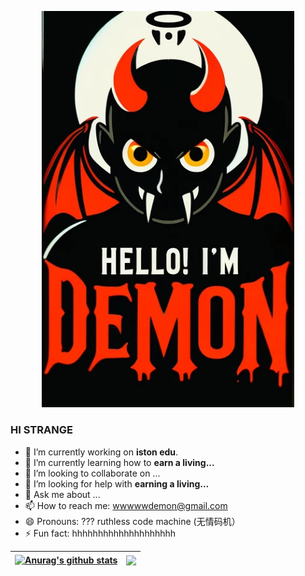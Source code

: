 <p align="center"><img width="80%" alt="Hello, I'm Demon!" src="./assets/demon.png" /></p>

### HI STRANGE
- 🔭 I’m currently working on **iston edu**.
- 🌱 I’m currently learning how to **earn a living...**
- 👯 I’m looking to collaborate on ...
- 🤔 I’m looking for help with **earning a living...**
- 💬 Ask me about ...
- 📫 How to reach me: wwwwwdemon@gmail.com
- 😄 Pronouns: ??? ruthless code machine (无情码机）
- ⚡ Fun fact: hhhhhhhhhhhhhhhhhhhh

| <a href="https://github.com/lilhammer111/lilhammer111"><img align="center" src="https://github-readme-stats.vercel.app/api?username=lilhammer111&show_icons=true&include_all_commits=true&theme=buefy&hide_border=true" alt="Anurag's github stats" /></a> | <a href="https://github.com/lilhammer111/lilhammer111"><img align="center" src="https://github-readme-stats.vercel.app/api/top-langs/?username=lilhammer111&layout=compact&theme=buefy&hide_border=true" /></a> |
| ------------- | ------------- |


<!--
**lilhammer111/lilhammer111** is a ✨ _special_ ✨ repository because its `README.md` (this file) appears on your GitHub profile.

Here are some ideas to get you started:

- 🔭 I’m currently working on ...
- 🌱 I’m currently learning ...
- 👯 I’m looking to collaborate on ...
- 🤔 I’m looking for help with ...
- 💬 Ask me about ...
- 📫 How to reach me: ...
- 😄 Pronouns: ...
- ⚡ Fun fact: ...
-->
